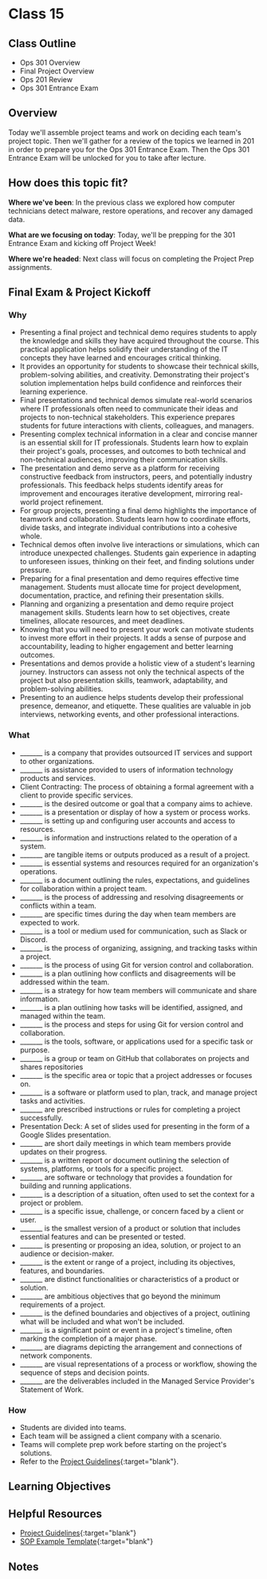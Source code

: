 # Class 15

## Class Outline

- Ops 301 Overview
- Final Project Overview
- Ops 201 Review
- Ops 301 Entrance Exam

## Overview

Today we'll assemble project teams and work on deciding each team's project topic. Then we'll gather for a review of the topics we learned in 201 in order to prepare you for the Ops 301 Entrance Exam. Then the Ops 301 Entrance Exam will be unlocked for you to take after lecture.

## How does this topic fit?

**Where we've been**:
In the previous class we explored how computer technicians detect malware, restore operations, and recover any damaged data.

**What are we focusing on today**:
Today, we'll be prepping for the 301 Entrance Exam and kicking off Project Week!

**Where we're headed**:
Next class will focus on completing the Project Prep assignments.

## Final Exam & Project Kickoff

### Why
- Presenting a final project and technical demo requires students to apply the knowledge and skills they have acquired throughout the course. This practical application helps solidify their understanding of the IT concepts they have learned and encourages critical thinking.
- It provides an opportunity for students to showcase their technical skills, problem-solving abilities, and creativity. Demonstrating their project's solution implementation helps build confidence and reinforces their learning experience.
- Final presentations and technical demos simulate real-world scenarios where IT professionals often need to communicate their ideas and projects to non-technical stakeholders. This experience prepares students for future interactions with clients, colleagues, and managers.
- Presenting complex technical information in a clear and concise manner is an essential skill for IT professionals. Students learn how to explain their project's goals, processes, and outcomes to both technical and non-technical audiences, improving their communication skills.
- The presentation and demo serve as a platform for receiving constructive feedback from instructors, peers, and potentially industry professionals. This feedback helps students identify areas for improvement and encourages iterative development, mirroring real-world project refinement.
- For group projects, presenting a final demo highlights the importance of teamwork and collaboration. Students learn how to coordinate efforts, divide tasks, and integrate individual contributions into a cohesive whole.
- Technical demos often involve live interactions or simulations, which can introduce unexpected challenges. Students gain experience in adapting to unforeseen issues, thinking on their feet, and finding solutions under pressure.
- Preparing for a final presentation and demo requires effective time management. Students must allocate time for project development, documentation, practice, and refining their presentation skills.
- Planning and organizing a presentation and demo require project management skills. Students learn how to set objectives, create timelines, allocate resources, and meet deadlines.
- Knowing that you will need to present your work can motivate students to invest more effort in their projects. It adds a sense of purpose and accountability, leading to higher engagement and better learning outcomes.
- Presentations and demos provide a holistic view of a student's learning journey. Instructors can assess not only the technical aspects of the project but also presentation skills, teamwork, adaptability, and problem-solving abilities.
- Presenting to an audience helps students develop their professional presence, demeanor, and etiquette. These qualities are valuable in job interviews, networking events, and other professional interactions.

### What
- _______ is a company that provides outsourced IT services and support to other organizations.
- _______ is assistance provided to users of information technology products and services.
- Client Contracting: The process of obtaining a formal agreement with a client to provide specific services.
- _______ is the desired outcome or goal that a company aims to achieve.
- _______ is a presentation or display of how a system or process works.
- _______ is setting up and configuring user accounts and access to resources.
- _______ is information and instructions related to the operation of a system.
- _______ are tangible items or outputs produced as a result of a project.
- _______ is essential systems and resources required for an organization's operations.
- _______ is a document outlining the rules, expectations, and guidelines for collaboration within a project team.
- _______ is the process of addressing and resolving disagreements or conflicts within a team.
- _______ are specific times during the day when team members are expected to work.
- _______ is a tool or medium used for communication, such as Slack or Discord.
- _______ is the process of organizing, assigning, and tracking tasks within a project.
- _______ is the process of using Git for version control and collaboration.
- _______ is a plan outlining how conflicts and disagreements will be addressed within the team.
- _______ is a strategy for how team members will communicate and share information.
- _______ is a plan outlining how tasks will be identified, assigned, and managed within the team.
- _______ is the process and steps for using Git for version control and collaboration.
- _______ is the tools, software, or applications used for a specific task or purpose.
- _______ is a group or team on GitHub that collaborates on projects and shares repositories
- _______ is the specific area or topic that a project addresses or focuses on.
- _______ is a software or platform used to plan, track, and manage project tasks and activities.
- _______ are prescribed instructions or rules for completing a project successfully.
- Presentation Deck: A set of slides used for presenting in the form of a Google Slides presentation.
- _______ are short daily meetings in which team members provide updates on their progress.
- _______ is a written report or document outlining the selection of systems, platforms, or tools for a specific project.
- _______ are software or technology that provides a foundation for building and running applications.
- _______ is a description of a situation, often used to set the context for a project or problem.
- _______ is a specific issue, challenge, or concern faced by a client or user.
- _______ is the smallest version of a product or solution that includes essential features and can be presented or tested.
- _______ is presenting or proposing an idea, solution, or project to an audience or decision-maker.
- _______ is the extent or range of a project, including its objectives, features, and boundaries.
- _______ are distinct functionalities or characteristics of a product or solution.
- _______ are ambitious objectives that go beyond the minimum requirements of a project.
- _______ is the defined boundaries and objectives of a project, outlining what will be included and what won't be included.
- _______ is a significant point or event in a project's timeline, often marking the completion of a major phase.
- _______ are diagrams depicting the arrangement and connections of network components.
- _______ are visual representations of a process or workflow, showing the sequence of steps and decision points.
- _______ are the deliverables included in the Managed Service Provider's Statement of Work.

### How
- Students are divided into teams.
- Each team will be assigned a client company with a scenario.
- Teams will complete prep work before starting on the project's solutions.
- Refer to the [Project Guidelines](./project-guidelines.md){:target="blank"}.

<!-- ### Experimentation and Discovery Ideas
  - Provide some ideas here for how the instructor can be interactive with the students
  - Can this be built using the Socratic method?
  - Can we use breakout or small group sessions -->

## Learning Objectives

<!-- ### Students will be able to

#### Describe and Define

- A
- B
- C

#### Execute

- A
- B
- C -->

## Helpful Resources

- [Project Guidelines](./project-guidelines.md){:target="blank"}
- [SOP Example Template](./SOP-example-template.md){:target="blank"}

## Notes
